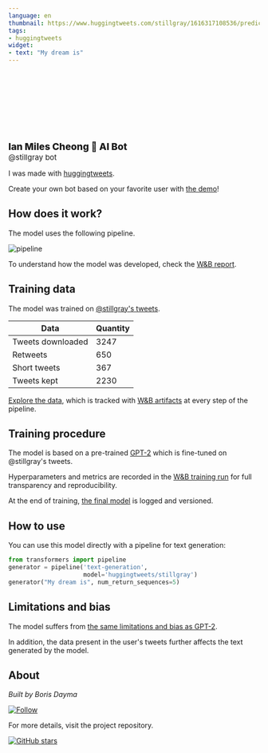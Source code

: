 ```yaml
---
language: en
thumbnail: https://www.huggingtweets.com/stillgray/1616317108536/predictions.png
tags:
- huggingtweets
widget:
- text: "My dream is"
---
```


<div>
<div style="width: 132px; height:132px; border-radius: 50%; background-size: cover; background-image: url('https://pbs.twimg.com/profile_images/1357066283414511616/Yjc3A79z_400x400.jpg')">
</div>
<div style="margin-top: 8px; font-size: 19px; font-weight: 800">Ian Miles Cheong 🤖 AI Bot </div>
<div style="font-size: 15px">@stillgray bot</div>
</div>

I was made with [huggingtweets](https://github.com/borisdayma/huggingtweets).

Create your own bot based on your favorite user with [the demo](https://colab.research.google.com/github/borisdayma/huggingtweets/blob/master/huggingtweets-demo.ipynb)!

## How does it work?

The model uses the following pipeline.

![pipeline](https://github.com/borisdayma/huggingtweets/blob/master/img/pipeline.png?raw=true)

To understand how the model was developed, check the [W&B report](https://app.wandb.ai/wandb/huggingtweets/reports/HuggingTweets-Train-a-model-to-generate-tweets--VmlldzoxMTY5MjI).

## Training data

The model was trained on [@stillgray's tweets](https://twitter.com/stillgray).

| Data | Quantity |
| --- | --- |
| Tweets downloaded | 3247 |
| Retweets | 650 |
| Short tweets | 367 |
| Tweets kept | 2230 |

[Explore the data](https://wandb.ai/wandb/huggingtweets/runs/33cdnmdu/artifacts), which is tracked with [W&B artifacts](https://docs.wandb.com/artifacts) at every step of the pipeline.

## Training procedure

The model is based on a pre-trained [GPT-2](https://huggingface.co/gpt2) which is fine-tuned on @stillgray's tweets.

Hyperparameters and metrics are recorded in the [W&B training run](https://wandb.ai/wandb/huggingtweets/runs/3mmecdx1) for full transparency and reproducibility.

At the end of training, [the final model](https://wandb.ai/wandb/huggingtweets/runs/3mmecdx1/artifacts) is logged and versioned.

## How to use

You can use this model directly with a pipeline for text generation:

```python
from transformers import pipeline
generator = pipeline('text-generation',
                     model='huggingtweets/stillgray')
generator("My dream is", num_return_sequences=5)
```

## Limitations and bias

The model suffers from [the same limitations and bias as GPT-2](https://huggingface.co/gpt2#limitations-and-bias).

In addition, the data present in the user's tweets further affects the text generated by the model.

## About

*Built by Boris Dayma*

[![Follow](https://img.shields.io/twitter/follow/borisdayma?style=social)](https://twitter.com/intent/follow?screen_name=borisdayma)

For more details, visit the project repository.

[![GitHub stars](https://img.shields.io/github/stars/borisdayma/huggingtweets?style=social)](https://github.com/borisdayma/huggingtweets)
